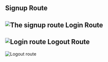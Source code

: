 Signup Route
---
![The signup route](https://i.imgur.com/RVMWFDC.png)
Login Route
---
![Login route](https://i.imgur.com/EkXXP5t.png)
Logout Route
---
![Logout route](https://i.imgur.com/OkvCV7O.png)
